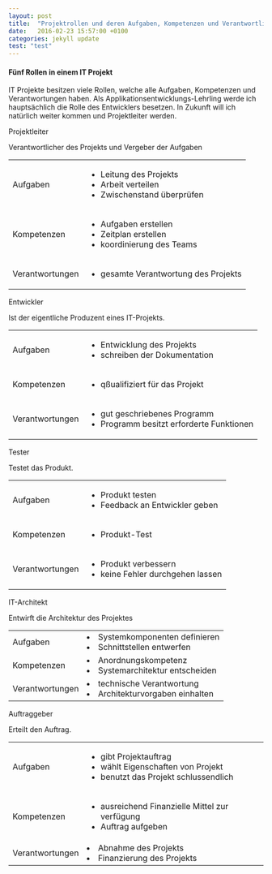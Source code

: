 ```yaml
---
layout: post
title:  "Projektrollen und deren Aufgaben, Kompetenzen und Verantwortlichkeiten"
date:   2016-02-23 15:57:00 +0100
categories: jekyll update
test: "test"
---
```

#### Fünf Rollen in einem IT Projekt
IT Projekte besitzen viele Rollen, welche alle Aufgaben, Kompetenzen und Verantwortungen haben. Als Applikationsentwicklungs-Lehrling werde ich hauptsächlich die Rolle des Entwicklers besetzen. In Zukunft will ich natürlich weiter kommen und Projektleiter werden.
<div class="panel panel-default">
	<div class="panel-heading">Projektleiter</div>
	<div class="panel-body">
		<p>Verantwortlicher des Projekts und Vergeber der Aufgaben</p>
	</div>
	<table class="table">
		<tr>
			<td>Aufgaben</td>
			<td>
				<ul>
					<li>Leitung des Projekts</li>
					<li>Arbeit verteilen</li>
					<li>Zwischenstand überprüfen</li>
				</ul>
			</td>
		</tr>
		<tr>
			<td>Kompetenzen</td>
			<td>
				<ul>
					<li>Aufgaben erstellen</li>
					<li>Zeitplan erstellen</li>
					<li>koordinierung des Teams</li>
				</ul>
			</td>
		</tr>
		<tr>
			<td>
				Verantwortungen
			</td>
			<td>
				<ul>
					<li>gesamte Verantwortung des Projekts</li>
				</ul>
			</td>
		</tr>
	</table>
</div>

<div class="panel panel-default">
	<div class="panel-heading">Entwickler</div>
	<div class="panel-body">
		<p>Ist der eigentliche Produzent eines IT-Projekts.</p>
	</div>
	<table class="table">
		<tr>
			<td>Aufgaben</td>
			<td>
				<ul>
					<li>Entwicklung des Projekts</li>
					<li>schreiben der Dokumentation</li>
				</ul>
			</td>
		</tr>
		<tr>
			<td>Kompetenzen</td>
			<td>
				<ul>
					<li>qßualifiziert für das Projekt</li>
				</ul>
			</td>
		</tr>
		<tr>
			<td>Verantwortungen</td>
			<td>
				<ul>
					<li>gut geschriebenes Programm</li>
					<li>Programm besitzt erforderte Funktionen</li>
				</ul>
			</td>
		</tr>
	</table>
</div>

<div class="panel panel-default">
	<div class="panel-heading">Tester</div>
	<div class="panel-body">
		<p>Testet das Produkt.</p>
	</div>
	<table class="table">
		<tr>
			<td>Aufgaben</td>
			<td>
				<ul>
					<li>Produkt testen</li>
					<li>Feedback an Entwickler geben</li>
				</ul>
			</td>
		</tr>
		<tr>
			<td>Kompetenzen</td>
			<td>
				<ul>
					<li>Produkt-Test</li>
				</ul>
			</td>
		</tr>
		<tr>
			<td>Verantwortungen</td>
			<td>
				<ul>
					<li>Produkt verbessern</li>
					<li>keine Fehler durchgehen lassen</li>
				</ul>
			</td>
		</tr>
	</table>
</div>

<div class="panel panel-default">
	<div class="panel-heading">IT-Architekt</div>
	<div class="panel-body">
		<p>Entwirft die Architektur des Projektes</p>
	</div>
	<table class="table">
		<tr>
			<td>Aufgaben</td>
			<td>
				<li>Systemkomponenten definieren</li>
				<li>Schnittstellen entwerfen</li>
			</td>
		</tr>
		<tr>
			<td>Kompetenzen</td>
			<td>
				<li>Anordnungskompetenz</li>
				<li>Systemarchitektur entscheiden</li>
			</td>
		</tr>
		<tr>
			<td>Verantwortungen</td>
			<td>
				<li>technische Verantwortung</li>
				<li>Architekturvorgaben einhalten</li>
			</td>
		</tr>
	</table>
</div>

<div class="panel panel-default">
	<div class="panel-heading">Auftraggeber</div>
	<div class="panel-body">
		<p>Erteilt den Auftrag.</p>
	</div>
	<table class="table">
		<tr>
			<td>Aufgaben</td>
			<td>
				<ul>
					<li>gibt Projektauftrag</li>
					<li>wählt Eigenschaften von Projekt</li>
					<li>benutzt das Projekt schlussendlich</li>
				</ul>
			</td>
		</tr>
		<tr>
			<td>Kompetenzen</td>
			<td>
				<ul>
					<li>ausreichend Finanzielle Mittel zur verfügung</li>
					<li>Auftrag aufgeben</li>
				</ul>
			</td>
		</tr>
		<tr>
			<td>Verantwortungen</td>
			<td>
				<li>Abnahme des Projekts</li>
				<li>Finanzierung des Projekts</li>
			</td>
		</tr>
	</table>
</div>